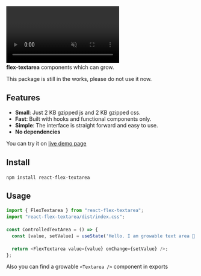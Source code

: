 <video autoplay loop muted inline>
    <source src="/assets/flex-textarea.mp4" type="video/mp4">
    <img src="/assets/flex-textarea-with-text.png" />
</video>

<div>
  <strong>flex-textarea</strong> components which can grow.
</div>

This package is still in the works, please do not use it now.
 
## Features

- **Small**: Just 2 KB gzipped js and 2 KB gzipped css.
- **Fast**: Built with hooks and functional components only.
- **Simple**: The interface is straight forward and easy to use.
- **No dependencies** 

You can try it on [live demo page](https://vovakulikov.github.io/flex-textarea)

## Install

`npm install react-flex-textarea`

## Usage

```js
import { FlexTextarea } from "react-flex-textarea";
import "react-flex-textarea/dist/index.css";

const ControlledTextArea = () => {
  const [value, setValue] = useState('Hello. I am growable text area 🎉');

  return <FlexTextarea value={value} onChange={setValue} />;
};
```

Also you can find a growable `<Textarea />` component in exports


